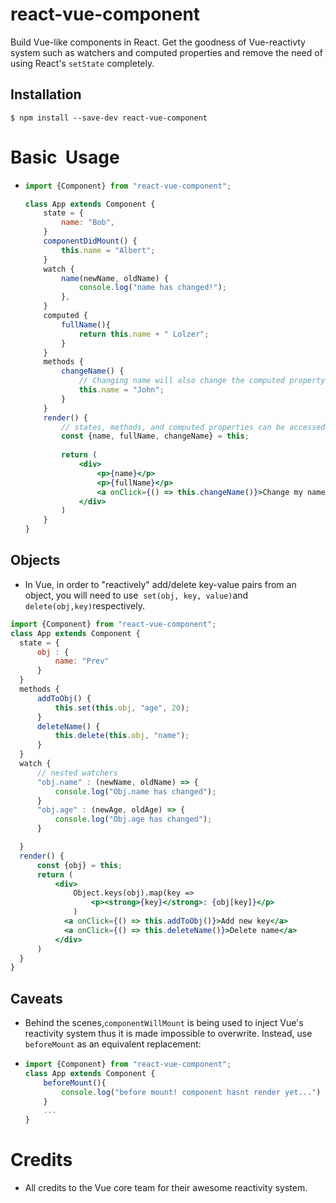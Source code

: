 # react-vue-component

Build Vue-like components in React. Get the goodness of Vue-reactivty system such as watchers and computed properties and remove the need of using React's `setState` completely. 



## Installation

`$ npm install --save-dev react-vue-component`

# Basic  Usage

- ```jsx
  import {Component} from "react-vue-component";
  
  class App extends Component {
      state = {
          name: "Bob", 
      }
      componentDidMount() {
          this.name = "Albert";
      }
      watch {
          name(newName, oldName) {
              console.log("name has changed!");
          },
      }
      computed {
          fullName(){
              return this.name + " Lolzer";
          }
      }
      methods {
          changeName() {
              // Changing name will also change the computed property fullName
              this.name = "John";
          }
      }
      render() {
          // states, methods, and computed properties can be accessed directly via `this` just like in Vue
          const {name, fullName, changeName} = this;
          
          return (
              <div>
                  <p>{name}</p>
                  <p>{fullName}</p>
                  <a onClick={() => this.changeName()}>Change my name</a>  
              </div>   
          )
      }
  }
  ```

## Objects

- In Vue, in order to "reactively" add/delete key-value pairs from an object, you will need to use  `set(obj, key, value)`and `delete(obj,key)`respectively.

```jsx
import {Component} from "react-vue-component";
class App extends Component {
  state = {
      obj : {
          name: "Prev"
      }
  }
  methods {
      addToObj() {
          this.set(this.obj, "age", 20); 
      }
      deleteName() {
          this.delete(this.obj, "name");
      }
  }
  watch {
      // nested watchers
      "obj.name" : (newName, oldName) => {
          console.log("Obj.name has changed");
      }
      "obj.age" : (newAge, oldAge) => {
          console.log("Obj.age has changed");
      }

  }
  render() {
      const {obj} = this;
      return (
          <div>
              Object.keys(obj).map(key => 
                  <p><strong>{key}</strong>: {obj[key]}</p>
              ) 
            <a onClick={() => this.addToObj()}>Add new key</a>
            <a onClick={() => this.deleteName()}>Delete name</a>
          </div>
      )
  }
}
```



## Caveats

-  Behind the scenes,`componentWillMount` is being used to inject Vue's reactivity system thus it is made impossible to overwrite. Instead, use `beforeMount` as an equivalent replacement:

- ```jsx
  import {Component} from "react-vue-component";
  class App extends Component {
      beforeMount(){
          console.log("before mount! component hasnt render yet...")
      }
      ...
  }
  ```

# Credits

- All credits to the Vue core team for their awesome reactivity system. 
